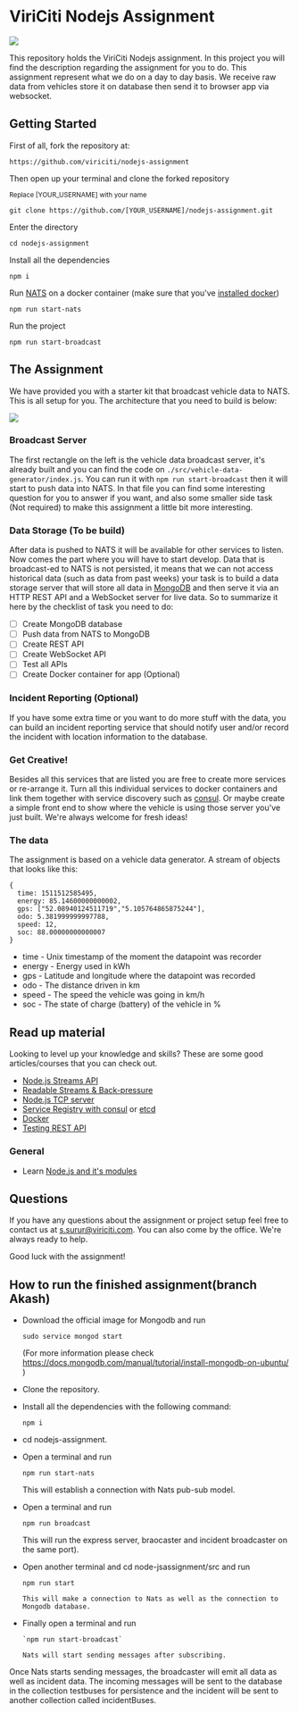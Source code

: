 # ViriCiti Nodejs Assignment
![
](https://imgs.xkcd.com/comics/code_quality_3.png)

This repository holds the ViriCiti Nodejs assignment. In this project you will find the description regarding the assignment for you to do. This assignment represent what we do on a day to day basis. We receive raw data from vehicles store it on database then send it to browser app via websocket.

## Getting Started
First of all, fork the repository at:

`https://github.com/viriciti/nodejs-assignment`

Then open up your terminal and clone the forked repository

<sup>Replace [YOUR_USERNAME] with your name</sup>

`git clone https://github.com/[YOUR_USERNAME]/nodejs-assignment.git`

Enter the directory

 `cd nodejs-assignment`

Install all the dependencies

`npm i`

Run [NATS](https://nats.io/) on a docker container (make sure that you've [installed docker](https://docs.docker.com/install/))

`npm run start-nats`

Run the project

`npm run start-broadcast`

## The Assignment
We have provided you with a starter kit that broadcast vehicle data to NATS. This is all setup for you. The architecture that you need to build is below:

![](https://github.com/viriciti/nodejs-assignment/raw/master/uml.png)

### Broadcast Server
The first rectangle on the left is the vehicle data broadcast server, it's already built and you can find the code on `./src/vehicle-data-generator/index.js`. You can run it with `npm run start-broadcast` then it will start to push data into NATS. In that file you can find some interesting question for you to answer if you want, and also some smaller side task (Not required) to make this assignment a little bit more interesting.

### Data Storage (To be build)
After data is pushed to NATS it will be available for other services to listen. Now comes the part where you  will have to start develop. Data that is broadcast-ed to NATS is not persisted, it means that we can not access historical data (such as data from past weeks) your task is to build a data storage server that will store all data in [MongoDB](https://www.mongodb.com/) and then serve it via an HTTP REST API and a WebSocket server for live data. So to summarize it here by the checklist of task you need to do:

 - [ ] Create MongoDB database
 - [ ] Push data from NATS to MongoDB
 - [ ] Create REST API
 - [ ] Create WebSocket API
 - [ ] Test all APIs
 - [ ] Create Docker container for app (Optional)

### Incident Reporting (Optional)
If you have some extra time or you want to do more stuff with the data, you can build an incident reporting service that should notify user and/or record the incident with location information to the database.

### Get Creative!
Besides all this services that are listed you are free to create more services or re-arrange it. Turn all this individual services to docker containers and link them together with service discovery such as [consul](https://www.consul.io/). Or maybe create a simple front end to show where the vehicle is using those server you've just built. We're always welcome for fresh ideas!

### The data
The assignment is based on a vehicle data generator. A stream of objects that looks like this:

```JS
{
  time: 1511512585495,
  energy: 85.14600000000002,
  gps: ["52.08940124511719","5.105764865875244"],
  odo: 5.381999999997788,
  speed: 12,
  soc: 88.00000000000007
}
```

* time - Unix timestamp of the moment the datapoint was recorder
* energy - Energy used in kWh
* gps - Latitude and longitude where the datapoint was recorded
* odo - The distance driven in km
* speed - The speed the vehicle was going in km/h
* soc - The state of charge (battery) of the vehicle in %

## Read up material
Looking to level up your knowledge and skills? These are some good articles/courses that you can check out.
* [Node.js Streams API](https://nodejs.org/api/stream.html)
* [Readable Streams & Back-pressure](https://www.transitions-now.com/2015/12/06/merging-time-series-data-streams-a-node-js-streams-case-part-2/)
* [Node.js TCP server](https://nodejs.org/api/net.html)
* [Service Registry with consul](https://www.consul.io/) or [etcd](https://coreos.com/etcd/)
* [Docker](https://www.docker.com/)
* [Testing REST API](https://scotch.io/tutorials/test-a-node-restful-api-with-mocha-and-chai)

### General
* Learn [Node.js and it's modules](http://nodeschool.io/#workshoppers)

## Questions
If you have any questions about the assignment or project setup feel free to contact us at <a href='mailto:s.surur@viriciti.com'>s.surur@viriciti.com</a>. You can also come by the office. We're always ready to help.

Good luck with the assignment!

## How to run the finished assignment(branch Akash)
* Download the official image for Mongodb and run 

   `sudo service mongod start` 

   (For more information please check https://docs.mongodb.com/manual/tutorial/install-mongodb-on-ubuntu/ )

* Clone the repository.

* Install all the dependencies with the following command:

   `npm i`
 
* cd nodejs-assignment.

* Open a terminal and run

   `npm run start-nats` 
   
    This will establish a connection with Nats pub-sub model.
    
* Open a terminal and run 

    `npm run broadcast` 
    
     This will run the express server, braocaster and incident broadcaster on the same port).
     
* Open another terminal and cd node-jsassignment/src and run 

     `npm run start`
     
      This will make a connection to Nats as well as the connection to Mongodb database.
      
* Finally open a terminal and run 

      `npm run start-broadcast`
      
      Nats will start sending messages after subscribing.

Once Nats starts sending messages, the broadcaster will emit all data as well as incident data. The incoming messages will be sent to the database in the collection testbuses for persistence and the incident will be sent to another collection called incidentBuses. 

